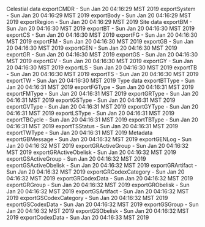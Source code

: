 
Celestial data
exportCMDR - Sun Jan 20 04:16:29 MST 2019
exportSystem - Sun Jan 20 04:16:29 MST 2019
exportBody - Sun Jan 20 04:16:29 MST 2019
exportRegion - Sun Jan 20 04:16:29 MST 2019
Site data
exportBM - Sun Jan 20 04:16:30 MST 2019
exportBT - Sun Jan 20 04:16:30 MST 2019
exportCS - Sun Jan 20 04:16:30 MST 2019
exportFG - Sun Jan 20 04:16:30 MST 2019
exportFM - Sun Jan 20 04:16:30 MST 2019
exportGB - Sun Jan 20 04:16:30 MST 2019
exportGEN - Sun Jan 20 04:16:30 MST 2019
exportGR - Sun Jan 20 04:16:30 MST 2019
exportGS - Sun Jan 20 04:16:30 MST 2019
exportGV - Sun Jan 20 04:16:30 MST 2019
exportGY - Sun Jan 20 04:16:30 MST 2019
exportLS - Sun Jan 20 04:16:30 MST 2019
exportTB - Sun Jan 20 04:16:30 MST 2019
exportTS - Sun Jan 20 04:16:30 MST 2019
exportTW - Sun Jan 20 04:16:30 MST 2019
Type data
exportBTType - Sun Jan 20 04:16:31 MST 2019
exportFGType - Sun Jan 20 04:16:31 MST 2019
exportFMType - Sun Jan 20 04:16:31 MST 2019
exportGRType - Sun Jan 20 04:16:31 MST 2019
exportGSType - Sun Jan 20 04:16:31 MST 2019
exportGVType - Sun Jan 20 04:16:31 MST 2019
exportGYType - Sun Jan 20 04:16:31 MST 2019
exportLSType - Sun Jan 20 04:16:31 MST 2019
exportTBCycle - Sun Jan 20 04:16:31 MST 2019
exportTBType - Sun Jan 20 04:16:31 MST 2019
exportTSStatus - Sun Jan 20 04:16:31 MST 2019
exportTWType - Sun Jan 20 04:16:31 MST 2019
Metadata
exportGBMessage - Sun Jan 20 04:16:32 MST 2019
exportGENLog - Sun Jan 20 04:16:32 MST 2019
exportGRActiveGroup - Sun Jan 20 04:16:32 MST 2019
exportGRActiveObelisk - Sun Jan 20 04:16:32 MST 2019
exportGSActiveGroup - Sun Jan 20 04:16:32 MST 2019
exportGSActiveObelisk - Sun Jan 20 04:16:32 MST 2019
exportGRArtifact - Sun Jan 20 04:16:32 MST 2019
exportGRCodexCategory - Sun Jan 20 04:16:32 MST 2019
exportGRCodexData - Sun Jan 20 04:16:32 MST 2019
exportGRGroup - Sun Jan 20 04:16:32 MST 2019
exportGRObelisk - Sun Jan 20 04:16:32 MST 2019
exportGSArtifact - Sun Jan 20 04:16:32 MST 2019
exportGSCodexCategory - Sun Jan 20 04:16:32 MST 2019
exportGSCodexData - Sun Jan 20 04:16:32 MST 2019
exportGSGroup - Sun Jan 20 04:16:32 MST 2019
exportGSObelisk - Sun Jan 20 04:16:32 MST 2019
exportCodexData - Sun Jan 20 04:16:33 MST 2019
